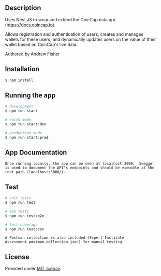 ## Description

Uses Nest.JS to wrap and extend the CoinCap data api (https://docs.coincap.io).

Allows registration and authentication of users, creates and manages wallets for these users, and dynamically updates users on the value of their wallet based on CoinCap's live data.

Authored by Andrew Fisher

## Installation

```bash
$ npm install
```

## Running the app

```bash
# development
$ npm run start

# watch mode
$ npm run start:dev

# production mode
$ npm run start:prod
```

## App Documentation 

```
Once running locally, the app can be seen at localhost:3000.  Swagger is used to document the API's endpoints and should be viewable at the root path (localhost:3000/).
```

## Test

```bash
# unit tests
$ npm run test

# e2e tests
$ npm run test:e2e

# test coverage
$ npm run test:cov
```
```
A Postman collection is also included (Expert Institute Assessment.postman_collection.json) for manual testing.
```

## License

Provided under [MIT license](LICENSE).
